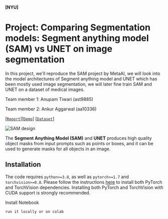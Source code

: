**[NYU]**

# Project: Comparing Segmentation models: Segment anything model (SAM) vs UNET on image segmentation

In this project, we'll reproduce the SAM project by MetaAI, we will look into the model architectures of Segment anything model and UNET which has been mostly used image segmentation, we will later fine train SAM and UNET on a dataset of medical images. 

Team member 1: Anupam Tiwari (ast9885) 

Team member 2: Ankur Aggarwal (aa10336)

[[`Report`](https://github.com/anupam-tiwari/deep_learning_final_project/tree/main/report)][[`Demo`](https://github.com/anupam-tiwari/deep_learning_final_project/tree/main/notebook)] [[`Dataset`](https://huggingface.co/datasets/nielsr/breast-cancer)]

![SAM design](https://images.prismic.io/encord/b1552393-346e-4dc2-913d-6d8100789907_univercel-segmentation-model.png?auto=compress,format)


The **Segment Anything Model (SAM)** and **UNET** produces high quality object masks from input prompts such as points or boxes, and it can be used to generate masks for all objects in an image.


## Installation

The code requires `python>=3.8`, as well as `pytorch>=1.7` and `torchvision>=0.8`. Please follow the instructions [here](https://pytorch.org/get-started/locally/) to install both PyTorch and TorchVision dependencies. Installing both PyTorch and TorchVision with CUDA support is strongly recommended.

Install Notebook

```
run it locally or on colab

```
